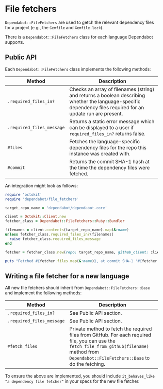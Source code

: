 # File fetchers

`Dependabot::FileFetchers` are used to getch the relevant dependency files for
a project (e.g., the `Gemfile` and `Gemfile.lock`).

There is a `Dependabot::FileFetchers` class for each language Dependabot
supports.

## Public API

Each `Dependabot::FileFetchers` class implements the following methods:

| Method                           | Description                                                                                   |
|----------------------------------|-----------------------------------------------------------------------------------------------|
| `.required_files_in?`            | Checks an array of filenames (string) and returns a boolean describing whether the language-specific dependency files required for an update run are present. |
| `.required_files_message`        | Returns a static error message which can be displayed to a user if `required_files_in?` returns false. |
| `#files`                         | Fetches the language-specific dependency files for the repo this instance was created with. |
| `#commit`                        | Returns the commit SHA-1 hash at the time the dependency files were fetched. |


An integration might look as follows:

```ruby
require 'octokit'
require 'dependabot/file_fetchers'

target_repo_name = 'dependabot/dependabot-core'

client = Octokit::Client.new
fetcher_class = Dependabot::FileFetchers::Ruby::Bundler

filenames = client.contents(target_repo_name).map(&:name)
unless fetcher_class.required_files_in?(filenames)
  raise fetcher_class.required_files_message
end

fetcher = fetcher_class.new(repo: target_repo_name, github_client: client)

puts "Fetched #{fetcher.files.map(&:name)}, at commit SHA-1 '#{fetcher.commit}'"
```

## Writing a file fetcher for a new language

All new file fetchers should inherit from `Dependabot::FileFetchers::Base` and
implement the following methods:

| Method                           | Description                                                                                   |
|----------------------------------|-----------------------------------------------------------------------------------------------|
| `.required_files_in?`            | See Public API section. |
| `.required_files_message`        | See Public API section. |
| `#fetch_files`                   | Private method to fetch the required files from GitHub. For each required file, you can use the `fetch_file_from_github(filename)` method from `Dependabot::FileFetchers::Base` to do the fetching. |

To ensure the above are implemented, you should include `it_behaves_like "a dependency file fetcher"` in your specs for the new file fetcher.
